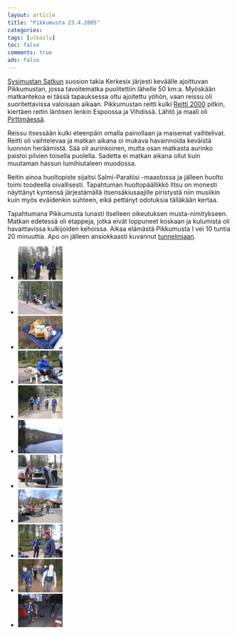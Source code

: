 ```yaml
---
layout: article 
title: "Pikkumusta 23.4.2005" 
categories: 
tags: [ulkoilu]
toc: false 
comments: true 
ads: false 
---
```


[Sysimustan Satkun](/sysimusta-satku/) suosion takia Kerkesix järjesti
keväälle ajoittuvan Pikkumustan, jossa tavoitematka puolitettiin lähelle
50 km:a. Myöskään matkantekoa ei tässä tapauksessa oltu ajoitettu yöhön,
vaan reissu oli suoritettavissa valoisaan aikaan. Pikkumustan reitti
kulki [Reitti 2000](http://www.hel.fi/wps/wcm/connect/4e572d004a155492b619f6b546fc4d01/R2000_06_suomi.pdf?MOD=AJPERES)
pitkin, kiertäen reitin läntisen lenkin Espoossa ja Vihdissä. Lähtö ja
maali oli [Pirttimäessä](http://www.visitespoo.fi/fi/palvelu/pirttimaen-ulkoilualue/).

Reissu itsessään kulki eteenpäin omalla painollaan ja maisemat
vaihtelivat. Reitti oli vaihtelevaa ja matkan aikana oi mukava
havainnoida keväistä luonnon heräämistä. Sää oli aurinkoinen, mutta osan
matkasta aurinko paistoi pilvien toisella puolella. Sadetta ei matkan
aikana ollut kuin muutaman hassun lumihiutaleen muodossa.

Reitin ainoa huoltopiste sijaitsi Salmi-Paratiisi -maastossa ja jälleen
huolto toimi toodeella oivallisesti. Tapahtuman huoltopäällikkö Iltsu on
monesti näyttänyt kyntensä järjestämällä itsensäkiusaajille piristystä
niin musiikin kuin myös eväidenkin suhteen, eikä pettänyt odotuksia
tälläkään kertaa.

Tapahtumana Pikkumusta lunasti itselleen oikeutuksen musta-nimitykseen.
Matkan edetessä oli etappeja, jotka eivät loppuneet koskaan ja kulumista
oli havaittavissa kulkijoiden kehoissa. Aikaa elämästä Pikkumusta I vei
10 tuntia 20 minuuttia. Apo on jälleen ansiokkaasti kuvannut
[tunnelmiaan](http://www.hevoslaaksontalli.fi/ApoBlog/2005/04/24/dagen-efter/).

<div class="th-grid image-gallery" markdown="1">

-   [![](/images/pikkumusta-23.4.2005/Thumbnails/pikkumusta1_01b.jpg)](/images/pikkumusta-23.4.2005/pikkumusta1_01b.jpg)
-   [![](/images/pikkumusta-23.4.2005/Thumbnails/pikkumusta1_02b.jpg)](/images/pikkumusta-23.4.2005/pikkumusta1_02b.jpg)
-   [![](/images/pikkumusta-23.4.2005/Thumbnails/pikkumusta1_03b.jpg)](/images/pikkumusta-23.4.2005/pikkumusta1_03b.jpg)
-   [![](/images/pikkumusta-23.4.2005/Thumbnails/pikkumusta1_04b.jpg)](/images/pikkumusta-23.4.2005/pikkumusta1_04b.jpg)
-   [![](/images/pikkumusta-23.4.2005/Thumbnails/pikkumusta1_05b.jpg)](/images/pikkumusta-23.4.2005/pikkumusta1_05b.jpg)
-   [![](/images/pikkumusta-23.4.2005/Thumbnails/pikkumusta1_06b.jpg)](/images/pikkumusta-23.4.2005/pikkumusta1_06b.jpg)
-   [![](/images/pikkumusta-23.4.2005/Thumbnails/pikkumusta1_07b.jpg)](/images/pikkumusta-23.4.2005/pikkumusta1_07b.jpg)
-   [![](/images/pikkumusta-23.4.2005/Thumbnails/pikkumusta1_08b.jpg)](/images/pikkumusta-23.4.2005/pikkumusta1_08b.jpg)
-   [![](/images/pikkumusta-23.4.2005/Thumbnails/pikkumusta1_09b.jpg)](/images/pikkumusta-23.4.2005/pikkumusta1_09b.jpg)
-   [![](/images/pikkumusta-23.4.2005/Thumbnails/pikkumusta1_10b.jpg)](/images/pikkumusta-23.4.2005/pikkumusta1_10b.jpg)
-   [![](/images/pikkumusta-23.4.2005/Thumbnails/pikkumusta1_11b.jpg)](/images/pikkumusta-23.4.2005/pikkumusta1_11b.jpg)

</div>
